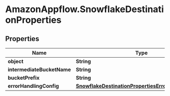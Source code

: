# AmazonAppflow.SnowflakeDestinationProperties

## Properties

Name | Type | Description | Notes
------------ | ------------- | ------------- | -------------
**object** | **String** |  | 
**intermediateBucketName** | **String** |  | 
**bucketPrefix** | **String** |  | [optional] 
**errorHandlingConfig** | [**SnowflakeDestinationPropertiesErrorHandlingConfig**](SnowflakeDestinationPropertiesErrorHandlingConfig.md) |  | [optional] 



